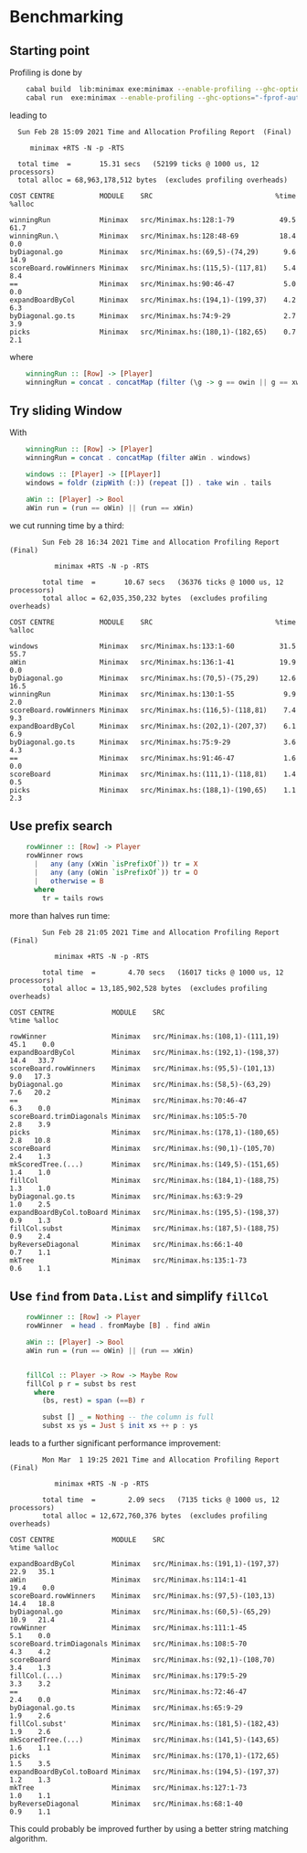 # Benchmarking

## Starting point

Profiling is done by

```bash
    cabal build  lib:minimax exe:minimax --enable-profiling --ghc-options="-fprof-auto"
    cabal run  exe:minimax --enable-profiling --ghc-options="-fprof-auto"  -- +RTS -p
```

leading to

      Sun Feb 28 15:09 2021 Time and Allocation Profiling Report  (Final)

         minimax +RTS -N -p -RTS

      total time  =       15.31 secs   (52199 ticks @ 1000 us, 12 processors)
      total alloc = 68,963,178,512 bytes  (excludes profiling overheads)

    COST CENTRE           MODULE    SRC                              %time %alloc

    winningRun            Minimax   src/Minimax.hs:128:1-79           49.5   61.7
    winningRun.\          Minimax   src/Minimax.hs:128:48-69          18.4    0.0
    byDiagonal.go         Minimax   src/Minimax.hs:(69,5)-(74,29)      9.6   14.9
    scoreBoard.rowWinners Minimax   src/Minimax.hs:(115,5)-(117,81)    5.4    8.4
    ==                    Minimax   src/Minimax.hs:90:46-47            5.0    0.0
    expandBoardByCol      Minimax   src/Minimax.hs:(194,1)-(199,37)    4.2    6.3
    byDiagonal.go.ts      Minimax   src/Minimax.hs:74:9-29             2.7    3.9
    picks                 Minimax   src/Minimax.hs:(180,1)-(182,65)    0.7    2.1

where

```haskell
    winningRun :: [Row] -> [Player]
    winningRun = concat . concatMap (filter (\g -> g == owin || g == xwin) . group)
```

## Try sliding Window

With

```haskell
    winningRun :: [Row] -> [Player]
    winningRun = concat . concatMap (filter aWin . windows)

    windows :: [Player] -> [[Player]]
    windows = foldr (zipWith (:)) (repeat []) . take win . tails

    aWin :: [Player] -> Bool
    aWin run = (run == oWin) || (run == xWin)
```

we cut running time by a third:

            Sun Feb 28 16:34 2021 Time and Allocation Profiling Report  (Final)

               minimax +RTS -N -p -RTS

            total time  =       10.67 secs   (36376 ticks @ 1000 us, 12 processors)
            total alloc = 62,035,350,232 bytes  (excludes profiling overheads)

    COST CENTRE           MODULE    SRC                              %time %alloc

    windows               Minimax   src/Minimax.hs:133:1-60           31.5   55.7
    aWin                  Minimax   src/Minimax.hs:136:1-41           19.9    0.0
    byDiagonal.go         Minimax   src/Minimax.hs:(70,5)-(75,29)     12.6   16.5
    winningRun            Minimax   src/Minimax.hs:130:1-55            9.9    2.0
    scoreBoard.rowWinners Minimax   src/Minimax.hs:(116,5)-(118,81)    7.4    9.3
    expandBoardByCol      Minimax   src/Minimax.hs:(202,1)-(207,37)    6.1    6.9
    byDiagonal.go.ts      Minimax   src/Minimax.hs:75:9-29             3.6    4.3
    ==                    Minimax   src/Minimax.hs:91:46-47            1.6    0.0
    scoreBoard            Minimax   src/Minimax.hs:(111,1)-(118,81)    1.4    0.5
    picks                 Minimax   src/Minimax.hs:(188,1)-(190,65)    1.1    2.3

## Use prefix search

```haskell
    rowWinner :: [Row] -> Player
    rowWinner rows
      |   any (any (xWin `isPrefixOf`)) tr = X
      |   any (any (oWin `isPrefixOf`)) tr = O
      |   otherwise = B
      where
        tr = tails rows
```

more than halves run time:

            Sun Feb 28 21:05 2021 Time and Allocation Profiling Report  (Final)

               minimax +RTS -N -p -RTS

            total time  =        4.70 secs   (16017 ticks @ 1000 us, 12 processors)
            total alloc = 13,185,902,528 bytes  (excludes profiling overheads)

    COST CENTRE              MODULE    SRC                              %time %alloc

    rowWinner                Minimax   src/Minimax.hs:(108,1)-(111,19)   45.1    0.0
    expandBoardByCol         Minimax   src/Minimax.hs:(192,1)-(198,37)   14.4   33.7
    scoreBoard.rowWinners    Minimax   src/Minimax.hs:(95,5)-(101,13)     9.0   17.3
    byDiagonal.go            Minimax   src/Minimax.hs:(58,5)-(63,29)      7.6   20.2
    ==                       Minimax   src/Minimax.hs:70:46-47            6.3    0.0
    scoreBoard.trimDiagonals Minimax   src/Minimax.hs:105:5-70            2.8    3.9
    picks                    Minimax   src/Minimax.hs:(178,1)-(180,65)    2.8   10.8
    scoreBoard               Minimax   src/Minimax.hs:(90,1)-(105,70)     2.4    1.3
    mkScoredTree.(...)       Minimax   src/Minimax.hs:(149,5)-(151,65)    1.4    1.0
    fillCol                  Minimax   src/Minimax.hs:(184,1)-(188,75)    1.3    1.0
    byDiagonal.go.ts         Minimax   src/Minimax.hs:63:9-29             1.0    2.5
    expandBoardByCol.toBoard Minimax   src/Minimax.hs:(195,5)-(198,37)    0.9    1.3
    fillCol.subst            Minimax   src/Minimax.hs:(187,5)-(188,75)    0.9    2.4
    byReverseDiagonal        Minimax   src/Minimax.hs:66:1-40             0.7    1.1
    mkTree                   Minimax   src/Minimax.hs:135:1-73            0.6    1.1


## Use `find` from `Data.List` and simplify `fillCol`

```haskell
    rowWinner :: [Row] -> Player
    rowWinner  = head . fromMaybe [B] . find aWin

    aWin :: [Player] -> Bool
    aWin run = (run == oWin) || (run == xWin)


    fillCol :: Player -> Row -> Maybe Row
    fillCol p r = subst bs rest
      where
        (bs, rest) = span (==B) r

        subst [] _ = Nothing -- the column is full
        subst xs ys = Just $ init xs ++ p : ys
```

leads to a further significant performance improvement:


            Mon Mar  1 19:25 2021 Time and Allocation Profiling Report  (Final)

               minimax +RTS -N -p -RTS

            total time  =        2.09 secs   (7135 ticks @ 1000 us, 12 processors)
            total alloc = 12,672,760,376 bytes  (excludes profiling overheads)

    COST CENTRE              MODULE    SRC                              %time %alloc

    expandBoardByCol         Minimax   src/Minimax.hs:(191,1)-(197,37)   22.9   35.1
    aWin                     Minimax   src/Minimax.hs:114:1-41           19.4    0.0
    scoreBoard.rowWinners    Minimax   src/Minimax.hs:(97,5)-(103,13)    14.4   18.8
    byDiagonal.go            Minimax   src/Minimax.hs:(60,5)-(65,29)     10.9   21.4
    rowWinner                Minimax   src/Minimax.hs:111:1-45            5.1    0.0
    scoreBoard.trimDiagonals Minimax   src/Minimax.hs:108:5-70            4.3    4.2
    scoreBoard               Minimax   src/Minimax.hs:(92,1)-(108,70)     3.4    1.3
    fillCol.(...)            Minimax   src/Minimax.hs:179:5-29            3.3    3.2
    ==                       Minimax   src/Minimax.hs:72:46-47            2.4    0.0
    byDiagonal.go.ts         Minimax   src/Minimax.hs:65:9-29             1.9    2.6
    fillCol.subst'           Minimax   src/Minimax.hs:(181,5)-(182,43)    1.9    2.6
    mkScoredTree.(...)       Minimax   src/Minimax.hs:(141,5)-(143,65)    1.6    1.1
    picks                    Minimax   src/Minimax.hs:(170,1)-(172,65)    1.5    3.5
    expandBoardByCol.toBoard Minimax   src/Minimax.hs:(194,5)-(197,37)    1.2    1.3
    mkTree                   Minimax   src/Minimax.hs:127:1-73            1.0    1.1
    byReverseDiagonal        Minimax   src/Minimax.hs:68:1-40             0.9    1.1


This could probably be improved further by using a better string matching
algorithm.  
